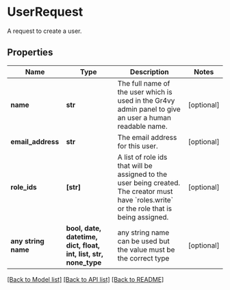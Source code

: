# UserRequest

A request to create a user.

## Properties
Name | Type | Description | Notes
------------ | ------------- | ------------- | -------------
**name** | **str** | The full name of the user which is used in the Gr4vy admin panel to give an user a human readable name. | [optional] 
**email_address** | **str** | The email address for this user. | [optional] 
**role_ids** | **[str]** | A list of role ids that will be assigned to the user being created. The creator must have &#x60;roles.write&#x60; or the role that is being assigned. | [optional] 
**any string name** | **bool, date, datetime, dict, float, int, list, str, none_type** | any string name can be used but the value must be the correct type | [optional]

[[Back to Model list]](../README.md#documentation-for-models) [[Back to API list]](../README.md#documentation-for-api-endpoints) [[Back to README]](../README.md)


